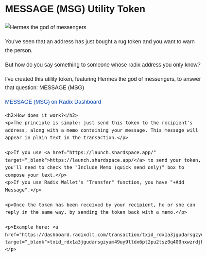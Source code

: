 <!DOCTYPE html>
<html lang="en">
<head>
    <meta charset="UTF-8">
    <meta name="viewport" content="width=device-width, initial-scale=1.0">
    <title>MESSAGE (MSG) Utility Token</title>
    <style>
        body {
            font-family: Arial, sans-serif;
            font-size: 18px; /* Taille de la police pour le corps du texte */
            line-height: 1.6; /* Espacement des lignes pour améliorer la lisibilité */
        }
        h1 {
            font-size: 32px; /* Taille de la police pour les titres h1 */
        }
        h2 {
            font-size: 24px; /* Taille de la police pour les titres h2 */
        }
        a {
            color: #0645ad; /* Couleur des liens */
            text-decoration: none; /* Pas de soulignement pour les liens */
        }
        a:hover {
            text-decoration: underline; /* Soulignement des liens au survol */
        }
        img {
            max-width: 100%; /* Assure que l'image ne dépasse pas la largeur de l'écran */
            height: auto; /* Garde le ratio de l'image */
        }
    </style>
</head>
<body>
    <h1>MESSAGE (MSG) Utility Token</h1>
    <img src="https://i.imgur.com/R2k2EQP.png" alt="Hermes the god of messengers">
    <p>You've seen that an address has just bought a rug token and you want to warn the person.</p>
    <p>But how do you say something to someone whose radix address you only know?</p>
    <p>I've created this utility token, featuring Hermes the god of messengers, to answer that question: MESSAGE (MSG)</p>
    <a href="https://dashboard.radixdlt.com/resource/resource_rdx1t4pqkzxszsdfaffupqcrr24cmj5rf4kk5fwlrthvehmlk0f32vq2nm" target="_blank">MESSAGE (MSG) on Radix Dashboard</a>
    
    <h2>How does it work?</h2>
    <p>The principle is simple: just send this token to the recipient's address, along with a memo containing your message. This message will appear in plain text in the transaction.</p>
    
    <p>If you use <a href="https://launch.shardspace.app/" target="_blank">https://launch.shardspace.app/</a> to send your token, you'll need to check the "Include Memo (quick send only)" box to compose your text.</p>
    <p>If you use Radix Wallet's "Transfer" function, you have "+Add Message".</p>
    
    <p>Once the token has been received by your recipient, he or she can reply in the same way, by sending the token back with a memo.</p>
    
    <p>Example here: <a href="https://dashboard.radixdlt.com/transaction/txid_rdx1a3jgudarsgzyum49uy9lldx6pt2pu2tsz0q400nxwzrdjh9sptesxpnu27/summary" target="_blank">txid_rdx1a3jgudarsgzyum49uy9lldx6pt2pu2tsz0q400nxwzrdjh9sptesxpnu27</a></p>
</body>
</html>
